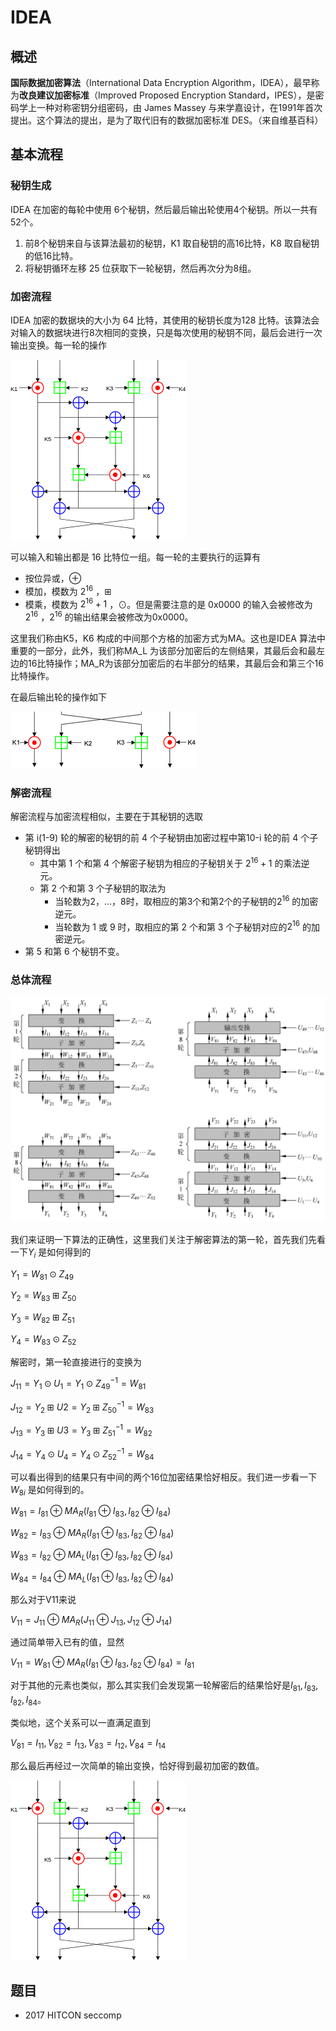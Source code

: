 # IDEA

## 概述

**国际数据加密算法**（International Data Encryption Algorithm，IDEA），最早称为**改良建议加密标准**（Improved Proposed Encryption Standard，IPES），是密码学上一种对称密钥分组密码，由 James Massey 与来学嘉设计，在1991年首次提出。这个算法的提出，是为了取代旧有的数据加密标准 DES。（来自维基百科）

## 基本流程

### 秘钥生成

IDEA 在加密的每轮中使用 6个秘钥，然后最后输出轮使用4个秘钥。所以一共有52个。

1. 前8个秘钥来自与该算法最初的秘钥，K1 取自秘钥的高16比特，K8 取自秘钥的低16比特。
2. 将秘钥循环左移 25 位获取下一轮秘钥，然后再次分为8组。

### 加密流程

IDEA 加密的数据块的大小为 64 比特，其使用的秘钥长度为128 比特。该算法会对输入的数据块进行8次相同的变换，只是每次使用的秘钥不同，最后会进行一次输出变换。每一轮的操作

![](figure/IDEA_Round.png)

可以输入和输出都是 16 比特位一组。每一轮的主要执行的运算有

- 按位异或，⊕
- 模加，模数为 $2^{16}$ ，⊞
- 模乘，模数为 $2^{16}+1$ ，⊙。但是需要注意的是 0x0000 的输入会被修改为 $2^{16}$ ，$2^{16}$ 的输出结果会被修改为0x0000。

这里我们称由K5，K6 构成的中间那个方格的加密方式为MA。这也是IDEA 算法中重要的一部分，此外，我们称MA_L 为该部分加密后的左侧结果，其最后会和最左边的16比特操作；MA_R为该部分加密后的右半部分的结果，其最后会和第三个16比特操作。

在最后输出轮的操作如下

![](figure/IDEA_Output_Trans.png)

### 解密流程

解密流程与加密流程相似，主要在于其秘钥的选取

- 第 i(1-9) 轮的解密的秘钥的前 4 个子秘钥由加密过程中第10-i 轮的前 4 个子秘钥得出
  - 其中第 1 个和第 4 个解密子秘钥为相应的子秘钥关于 $2^{16}+1$ 的乘法逆元。
  - 第 2 个和第 3 个子秘钥的取法为
    - 当轮数为2，...，8时，取相应的第3个和第2个的子秘钥的$2^{16}$ 的加密逆元。
    - 当轮数为 1 或 9 时，取相应的第 2 个和第 3 个子秘钥对应的$2^{16}$ 的加密逆元。
- 第 5 和第 6 个秘钥不变。

### 总体流程

![](figure/IDEA_All.png)

我们来证明一下算法的正确性，这里我们关注于解密算法的第一轮，首先我们先看一下$Y_i$ 是如何得到的

$Y_1 = W_{81} \odot Z_{49}$

$Y_2=W_{83}\boxplus Z_{50}$

$Y_3=W_{82}\boxplus Z_{51}$

$Y_4=W_{83}\odot Z_{52}$

解密时，第一轮直接进行的变换为

$J_{11}=Y_1 \odot U_1=Y_1 \odot Z_{49}^{-1}=W_{81}$

$J_{12}=Y_2 \boxplus U2=Y_2\boxplus Z_{50}^{-1}=W_{83}$

$J_{13}=Y_3 \boxplus U3=Y_3\boxplus Z_{51}^{-1}=W_{82}$

$J_{14}=Y_4 \odot U_4=Y_4 \odot Z_{52}^{-1}=W_{84}$

可以看出得到的结果只有中间的两个16位加密结果恰好相反。我们进一步看一下$W_{8i}$ 是如何得到的。

$W_{81}=I_{81} \oplus MA_R(I_{81}\oplus I_{83},I_{82}\oplus I_{84})$

$W_{82}=I_{83} \oplus MA_R(I_{81}\oplus I_{83},I_{82}\oplus I_{84})$

$W_{83}=I_{82} \oplus MA_L(I_{81}\oplus I_{83},I_{82}\oplus I_{84})$

$W_{84}=I_{84} \oplus MA_L(I_{81}\oplus I_{83},I_{82}\oplus I_{84})$

那么对于V11来说

$V_{11}=J_{11} \oplus MA_R(J_{11}\oplus J_{13},J_{12}\oplus J_{14})$

通过简单带入已有的值，显然

$V_{11}=W_{81} \oplus MA_R(I_{81}\oplus I_{83},I_{82} \oplus I_{84})=I_{81}$

对于其他的元素也类似，那么其实我们会发现第一轮解密后的结果恰好是$I_{81},I_{83},I_{82},I_{84}$。

类似地，这个关系可以一直满足直到

$V_{81}=I_{11},V_{82}=I_{13},V_{83}=I_{12},V_{84}=I_{14}$

那么最后再经过一次简单的输出变换，恰好得到最初加密的数值。

![](figure/IDEA_Round.png)



## 题目

- 2017 HITCON seccomp